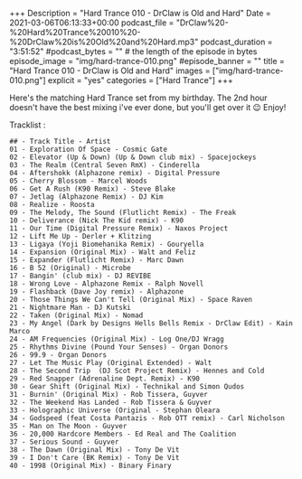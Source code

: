 +++
Description = "Hard Trance 010 - DrClaw is Old and Hard"
Date = 2021-03-06T06:13:33+00:00
podcast_file = "DrClaw%20-%20Hard%20Trance%20010%20-%20DrClaw%20is%20Old%20and%20Hard.mp3"
podcast_duration = "3:51:52"
#podcast_bytes = "" # the length of the episode in bytes
episode_image = "img/hard-trance-010.png"
#episode_banner = ""
title = "Hard Trance 010 - DrClaw is Old and Hard"
images = ["img/hard-trance-010.png"]
explicit = "yes"
categories = ["Hard Trance"]
+++

Here's the matching Hard Trance set from my birthday. The 2nd hour doesn't have the best mixing i've ever done, but you'll get over it 😉 Enjoy!

Tracklist :

```
## - Track Title - Artist
01 - Exploration Of Space - Cosmic Gate
02 - Elevator (Up & Down) (Up & Down club mix) - Spacejockeys
03 - The Realm (Central Seven RmX) - Cinderella
04 - Aftershokk (Alphazone remix) - Digital Pressure
05 - Cherry Blossom - Marcel Woods
06 - Get A Rush (K90 Remix) - Steve Blake
07 - Jetlag (Alphazone Remix) - DJ Kim
08 - Realize - Roosta
09 - The Melody, The Sound (Flutlicht Remix) - The Freak
10 - Deliverance (Nick The Kid remix) - K90
11 - Our Time (Digital Pressure Remix) - Naxos Project
12 - Lift Me Up - Derler + Klitzing
13 - Ligaya (Yoji Biomehanika Remix) - Gouryella
14 - Expansion (Original Mix) - Walt and Feliz
15 - Expander (Flutlicht Remix) - Marc Dawn
16 - B 52 (Original) - Microbe
17 - Bangin' (club mix) - DJ REVIBE
18 - Wrong Love - Alphazone Remix - Ralph Novell
19 - Flashback (Dave Joy remix) - Alphazone
20 - Those Things We Can't Tell (Original Mix) - Space Raven
21 - Nightmare Man - DJ Kutski
22 - Taken (Original Mix) - Nomad
23 - My Angel (Dark by Designs Hells Bells Remix - DrClaw Edit) - Kain Marco
24 - AM Frequencies (Original Mix) - Log One/DJ Wragg
25 - Rhythms Divine (Pound Your Senses) - Organ Donors
26 - 99.9 - Organ Donors
27 - Let The Music Play (Original Extended) - Walt
28 - The Second Trip  (DJ Scot Project Remix) - Hennes and Cold
29 - Red Snapper (Adrenaline Dept. Remix) - K90
30 - Gear Shift (Original Mix) - Technikal and Simon Qudos
31 - Burnin' (Original Mix) - Rob Tissera, Guyver
32 - The Weekend Has Landed - Rob Tissera & Guyver
33 - Holographic Universe (Original - Stephan Oleara
34 - Godspeed (feat Costa Pantazis - Rob OTT remix) - Carl Nicholson
35 - Man on The Moon - Guyver
36 - 20,000 Hardcore Members - Ed Real and The Coalition
37 - Serious Sound - Guyver
38 - The Dawn (Original Mix) - Tony De Vit
39 - I Don't Care (BK Remix) - Tony De Vit
40 - 1998 (Original Mix) - Binary Finary
```